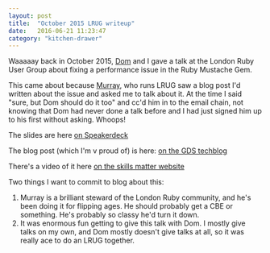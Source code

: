 ```yaml
---
layout: post
title:  "October 2015 LRUG writeup"
date:   2016-06-21 11:23:47
category: "kitchen-drawer"
---
```

Waaaaay back in October 2015, [Dom](https://twitter.com/evilstreak) and I gave a talk at the London Ruby User Group about fixing a performance issue in the Ruby Mustache Gem.

This came about because [Murray](https://twitter.com/hlame), who runs LRUG saw a blog post I'd written about the issue and asked me to talk about it. At the time I said "sure, but Dom should do it too" and cc'd him in to the email chain, not knowing that Dom had never done a talk before and I had just signed him up to his first without asking. Whoops!

The slides are here [on Speakerdeck](https://speakerdeck.com/evilstreak/fixing-a-performance-issue-with-the-mustache-gem)

The blog post (which I'm v proud of) is here: [on the GDS techblog](https://gdstechnology.blog.gov.uk/2015/06/09/major-performance-issue-with-mustache-and-partials/)

There's a video of it here [on the skills matter website](https://skillsmatter.com/skillscasts/6598-debugging-and-fixing-performance-issues-with-the-mustache-gem-and-partials)

Two things I want to commit to blog about this:

1. Murray is a brilliant steward of the London Ruby community, and he's been doing it for flipping ages. He should probably get a CBE or something. He's probably so classy he'd turn it down.
2. It was enormous fun getting to give this talk with Dom. I mostly give talks on my own, and Dom mostly doesn't give talks at all, so it was really ace to do an LRUG together.
